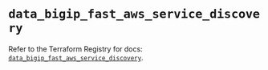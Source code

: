 # `data_bigip_fast_aws_service_discovery`

Refer to the Terraform Registry for docs: [`data_bigip_fast_aws_service_discovery`](https://registry.terraform.io/providers/f5networks/bigip/1.24.1/docs/data-sources/fast_aws_service_discovery).
